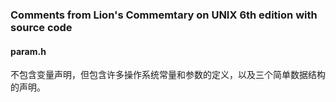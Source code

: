 ### Comments from Lion's Commemtary on UNIX 6th edition with source code

#### param.h
不包含变量声明，但包含许多操作系统常量和参数的定义，以及三个简单数据结构的声明。
